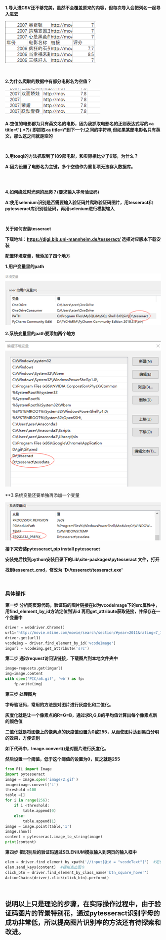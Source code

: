 

**1.导入进CSV还不够完美，虽然不会覆盖原来的内容，但每次导入会把列名一起导入进去**

![image](https://github.com/suvieu/PYTHON-PROGRAM/blob/master/SCRAPING/MTIME/PIC/7.png)

<br>


**2.为什么爬取的数据中有部分电影名为空值？**


![image](https://github.com/suvieu/PYTHON-PROGRAM/blob/master/SCRAPING/MTIME/PIC/8.png)

**A:空值的电影都为只有英文名的电影，因为我抓取电影名的正则表达式写的<a title=\\"(.*?)/
即抓取<a title=\\"到下一个/之间的字符串,但如果某部电影名只有英文，那么这之间就是空的**


<br>

**3.用tosql的方法抓取到了189部电影，和实际相比少了6部，为什么？**

**A:因为设置了电影名为主键，多个空值作为重复项无法存入数据库。**

<br>
<br>


**4.如何绕过时光网的反爬？(要求输入字母验证码)**

**A:使用selenium识别是否需要输入验证码并爬取验证码图片，用tesseract和pytesseract库识别验证码，再用selenium进行模拟输入**

<br>

 **关于如何安装tesseract**

**下载地址：https://digi.bib.uni-mannheim.de/tesseract/ 选择对应版本下载安装**

**配置环境变量，我添加了四个地方** 

**1.用户变量里的path**

![Image](https://github.com/suvieu/PYTHON-PROGRAM/blob/master/SCRAPING/MTIME/PIC/9.png)

**2.系统变量里的path要添加两个地方**

![Image](https://github.com/suvieu/PYTHON-PROGRAM/blob/master/SCRAPING/MTIME/PIC/10.png)

**3.系统变量还要单独再添加一个变量

![Image](https://github.com/suvieu/PYTHON-PROGRAM/blob/master/SCRAPING/MTIME/PIC/11.png)

**接下来安装pytesseract,pip install pytesseract**

**安装完后找到python安装目录下的Lib\site-packages\pytesseract 文件，打开**

**找到tesseract_cmd，修改为 'D:/tesseract/tesseract.exe'**

<br>

### **具体操作**
**第一步**
**分析网页源代码，验证码的图片链接在id为vcodeImage下的src属性中，用find_element_by_id方法定位到该id**
**再用get_attribute获取链接，并保存在一个变量中**

```python
driver = webdriver.Chrome()
url1='http://movie.mtime.com/movie/search/section/#year=2011&rating=7_10'
driver.get(url1)
vcodeimg = driver.find_element_by_id('vcodeImage')
imgurl = vcodeimg.get_attribute('src')
```
**第二步**
**通过request访问该链接，下载图片到本地文件夹中**
```python
image=requests.get(imgurl)
img=image.content
with open('PIC/a6.gif', 'wb') as fp:
    fp.write(img)
```
**第三步 处理图片**

**字母验证码，常用的方法是对图片进行灰度化和二值化。**

**灰度化就是让一个像素点的R=G=B，通过求R,G,B的平均值计算出每个像素点新的颜色值**

**二值化就是将图像上的像素点的灰度值设置为0或255，从而使图片达到黑白分明的效果，方便识别**

**如下代码中，Image.convert()是对图片进行灰度化。**

**然后设置一个阈值，低于这个阈值的设置为0，反之就是255**

```python
from PIL import Image
import pytesseract
image = Image.open('image/2.gif')
image=image.convert('L')
threshold =100
table =[]
for i in range(256):
    if i <threshold:
        table.append(0)
    else:
        table.append(1)
image = image.point(table,'1')
image.show()
content = pytesseract.image_to_string(image)
print(content)
```
**第四步**
**把识别后的验证码通过SELENIUM模拟输入到网页的输入框中**
```python
elem = driver.find_element_by_xpath('//input[@id = "vcodeText"]')  #定位输入框
elem.send_keys(content)  #模拟点击回车
click_btn = driver.find_element_by_class_name('btn_square_hover')
ActionChains(driver).click(click_btn).perform()
```
<br>

## 说明以上只是理论的步骤，在实际操作过程中，由于验证码图片的背景特别花，通过pytesseract识别字母的成功非常低，所以提高图片识别率的方法还有待探索和改进。





